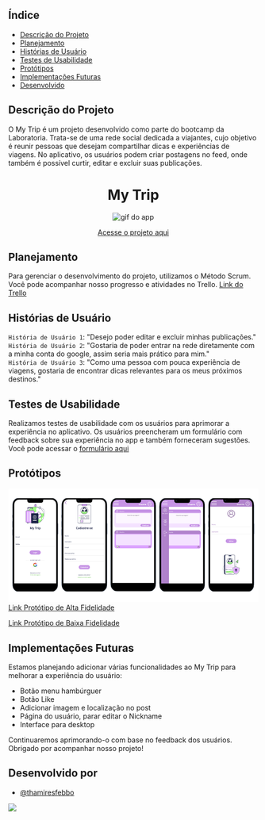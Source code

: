 ## Índice

* [Descrição do Projeto](#descrição-do-projeto)
* [Planejamento](#método-scrum)
* [Histórias de Usuário](#histórias-de-usuário)
* [Testes de Usabilidade](#testes-de-usabilidade)
* [Protótipos](#protótipos)
* [Implementações Futuras](#implementações-futuras)
* [Desenvolvido](#desenvolvido)


## Descrição do Projeto
O My Trip é um projeto desenvolvido como parte do bootcamp da Laboratoria. Trata-se de uma rede social dedicada a viajantes, cujo objetivo é reunir pessoas que desejam compartilhar dicas e experiências de viagens. No aplicativo, os usuários podem criar postagens no feed, onde também é possível curtir, editar e excluir suas publicações.

<h1 align='center'>My Trip</h1>

<div align='center'>
  
![gif do app](https://media.giphy.com/media/v1.Y2lkPTc5MGI3NjExMTA5eGZ6anRubW50bXlsYjMyNjNkcnBmaTI5NzdybHd6ajZtOGxhZCZlcD12MV9pbnRlcm5hbF9naWZfYnlfaWQmY3Q9Zw/Ug1pPnbLWTUYLk3PgF/giphy.gif)

[Acesse o projeto aqui](https://mytrip-1b924.web.app/)

</div>

## Planejamento 
Para gerenciar o desenvolvimento do projeto, utilizamos o Método Scrum. Você pode acompanhar nosso progresso e atividades no Trello.
[Link do Trello](https://trello.com/invite/b/GNknWcZf/ATTI7a1d50e0a1b0f2991ddcfe191a42ea4c30D503C0/310-social-network)

## Histórias de Usuário
`História de Usuário 1`: "Desejo poder editar e excluir minhas publicações."<br>
`História de Usuário 2`: "Gostaria de poder entrar na rede diretamente com a minha conta do google, assim seria mais prático para mim."<br>
`História de Usuário 3`: "Como uma pessoa com pouca experiência de viagens, gostaria de encontrar dicas relevantes para os meus próximos destinos."<br>

## Testes de Usabilidade
Realizamos testes de usabilidade com os usuários para aprimorar a experiência no aplicativo. Os usuários preencheram um formulário com feedback sobre sua experiência no app e também forneceram sugestões. Você pode acessar o [formulário aqui](https://forms.gle/Js8uiRF7yxKxA6Tt9)</p>

## Protótipos
![print do protótipo](./protótipo-de-alta.png)
[Link Protótipo de Alta Fidelidade](https://www.figma.com/proto/K44pKXuVtuTWPo1Vzr4Lix/My-Trip---Prot%C3%B3tipo-de-Alta?page-id=106%3A52&type=design&node-id=127-130&viewport=-139%2C315%2C0.5&t=KJQiy664EHSlTkHH-1&scaling=scale-down&starting-point-node-id=120%3A1746&mode=design)

[Link Protótipo de Baixa Fidelidade](https://www.canva.com/design/DAFuKjgcZvE/5Kg4SqoEx_7paNjye1Tzng/edit?utm_content=DAFuKjgcZvE&utm_campaign=designshare&utm_medium=link2&utm_source=sharebutton)

## Implementações Futuras

Estamos planejando adicionar várias funcionalidades ao My Trip para melhorar a experiência do usuário:

- Botão menu hambúrguer
- Botão Like
- Adicionar imagem e localização no post
- Página do usuário, parar editar o Nickname
- Interface para desktop

Continuaremos aprimorando-o com base no feedback dos usuários. Obrigado por acompanhar nosso projeto!

## Desenvolvido por

- [@thamiresfebbo](https://github.com/thamiresfebbo)
<div>
  <a href="https://www.linkedin.com/in/thamiresfebbo/" target="_blank"><img src="https://img.shields.io/badge/-LinkedIn-%230077B5?style=for-the-badge&logo=linkedin&logoColor=white" target="_blank"></a>
</div>